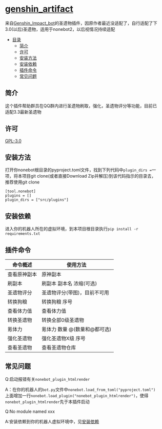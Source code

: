 # [genshin_artifact](https://github.com/forchannot/genshin_artifact)
来自[Genshin_Impact_bot](https://github.com/H-K-Y/Genshin_Impact_bot)的圣遗物插件，因原作者最近没适配了，自行适配了下3.0(以后)圣遗物，适用于nonebot2，以后视情况持续适配
<!-- TOC -->
* [目录](#genshinartifact)
  * [简介](#简介)
  * [许可](#许可)
  * [安装方法](#安装方法)
  * [安装依赖](#安装依赖)
  * [插件命令](#插件命令)
  * [常见问题](#常见问题)
<!-- TOC -->
## 简介

这个插件帮助群员在QQ群内进行圣遗物刷取，强化，圣遗物评分等功能，目前已适配3.3最新圣遗物

## 许可

[GPL-3.0](https://github.com/forchannot/genshin_artifact/blob/main/LICENSE)

## 安装方法

打开你nonebot根目录的pyproject.toml文件，找到下列代码中`plugin_dirs =`一项，将本项目git clone(或者直接Download Zip并解压)到该代码指示的目录去，推荐使用git clone

```
[tool.nonebot]
plugins = []
plugin_dirs = ["src/plugins"]
```
## 安装依赖

进入你的机器人所在的虚拟环境，到本项目根目录执行`pip install -r requirements.txt`


## 插件命令
| 命令概述   | 使用方法              |
|--------|-------------------|
| 查看原神副本 | 原神副本              |
| 刷副本    | 刷副本 副本名 浓缩(可选)    |
| 圣遗物评分  | 圣遗物评分(带图)，目前不可用   |
| 转换狗粮   | 转换狗粮 序号           |
| 查看体力值  | 查看体力值             |
| 转换圣遗物  | 转换全部0级圣遗物         |
| 氪体力    | 氪体力 数量 @(数量和@都可选) |
| 强化圣遗物  | 强化圣遗物X级 序号        |
| 查看圣遗物  | 查看圣遗物仓库           |

## 常见问题
Q:启动报错有关`nonebot_plugin_htmlrender`

A：在你的机器人的`bot.py`文件中`nonebot.load_from_toml("pyproject.toml")`上面增加一行`nonebot.load_plugin("nonebot_plugin_htmlrender")`，使得`nonebot_plugin_htmlrender`先于本插件启动

Q:No module named xxx

A:安装依赖到你的机器人虚拟环境中，见[安装依赖](#安装依赖)